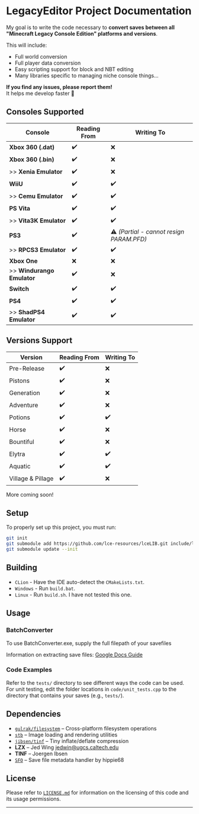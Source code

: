 # LegacyEditor Project Documentation

My goal is to write the code necessary to **convert saves between all "Minecraft Legacy Console Edition" platforms and versions**.

This will include:
- Full world conversion
- Full player data conversion
- Easy scripting support for block and NBT editing
- Many libraries specific to managing niche console things...

**If you find any issues, please report them!**  
It helps me develop faster 🙂

## Consoles Supported

| **Console**                  | **Reading From** | **Writing To**                           |
|------------------------------|------------------|------------------------------------------|
| **Xbox 360 (.dat)**          | ✔️               | ❌                                        |
| **Xbox 360 (.bin)**          | ✔️               | ❌                                        |
| \>\> **Xenia Emulator**      | ✔️               | ❌                                        |
| **WiiU**                     | ✔️               | ✔️                                       |
| \>\> **Cemu Emulator**       | ✔️               | ✔️                                       |
| **PS Vita**                  | ✔️               | ✔️                                       |
| \>\> **Vita3K Emulator**     | ✔️               | ✔️                                       |
| **PS3**                      | ✔️               | ⚠️ *(Partial - cannot resign PARAM.PFD)* |
| \>\> **RPCS3 Emulator**      | ✔️               | ✔️                                       |
| **Xbox One**                 | ❌                | ❌                                        |
| \>\> **Windurango Emulator** | ✔️               | ❌                                        |
| **Switch**                   | ✔️               | ✔️                                       |
| **PS4**                      | ✔️               | ✔️                                       |
| \>\> **ShadPS4 Emulator**    | ✔️               | ✔️                                       |

## Versions Support

| Version           | Reading From | Writing To |
|-------------------|--------------|------------|
| Pre-Release       | ✔️           | ❌          |
| Pistons           | ✔️           | ❌          |
| Generation        | ✔️           | ❌          |
| Adventure         | ✔️           | ❌          |
| Potions           | ✔️           | ✔️         |
| Horse             | ✔️           | ❌          |
| Bountiful         | ✔️           | ❌          |
| Elytra            | ✔️           | ✔️         |
| Aquatic           | ✔️           | ✔️         |
| Village & Pillage | ✔️           | ❌          |

More coming soon!

## Setup

To properly set up this project, you must run:

```bash
git init
git submodule add https://github.com/lce-resources/lceLIB.git include/lce
git submodule update --init
```

## Building

- ``CLion`` - Have the IDE auto-detect the ``CMakeLists.txt``.
- ``Windows`` - Run ``build.bat``.
- ``Linux`` - Run ``build.sh``. I have not tested this one.

## Usage

### BatchConverter

To use BatchConverter.exe, supply the full filepath of your savefiles

Information on extracting save files: [Google Docs Guide](https://docs.google.com/document/d/1HUoeH9YcIwqYPYMx9ps0Ui3YF0x_g9QkluADAx_fTJQ)

### Code Examples

Refer to the `tests/` directory to see different ways the code can be used.
For unit testing, edit the folder locations in `code/unit_tests.cpp` to the directory that contains your saves (e.g., `tests/`).

## Dependencies

- [`gulrak/filesystem`](https://github.com/gulrak/filesystem) – Cross-platform filesystem operations
- [`stb`](http://nothings.org/stb) – Image loading and rendering utilities
- [`jibsen/tinf`](https://github.com/jibsen/tinf) – Tiny inflate/deflate compression
- **LZX** – Jed Wing <jedwin@ugcs.caltech.edu>
- **TINF** – Joergen Ibsen
- [`SFO`](https://github.com/hippie68/sfo) – Save file metadata handler by hippie68

## License

Please refer to [`LICENSE.md`](LICENSE.md) for information on the licensing of this code and its usage permissions.

---

